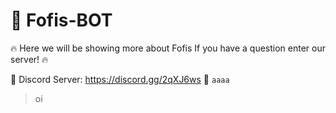 # 🌹 Fofis-BOT
🔥 Here we will be showing more about Fofis If you have a question enter our server! 🔥

🌈 Discord Server: https://discord.gg/2qXJ6ws 🌈
`aaaa`
> oi
